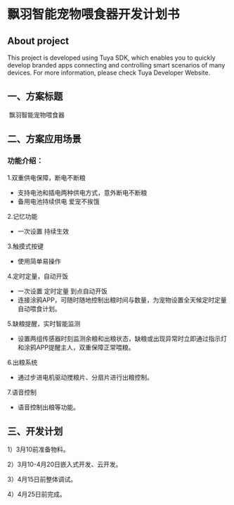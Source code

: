 # 飘羽智能宠物喂食器开发计划书

## About project

This project is developed using Tuya SDK, which enables you to quickly develop branded apps connecting and controlling smart scenarios of many devices. For more information, please check Tuya Developer Website.

## 一、方案标题

​			飘羽智能宠物喂食器

## 二、方案应用场景

### 功能介绍：

1.双重供电保障，断电不断粮

- 支持电池和插电两种供电方式，意外断电不断粮
- 备用电池持续供电 爱宠不挨饿

2.记忆功能

- 一次设置 持续生效

3.触摸式按键

- 使用简单易操作

4.定时定量，自动开饭

- 一次设置 定时定量 到点自动开饭
- 连接涂鸦APP，可随时随地控制出粮时间与数量，为宠物设置全天候定时定量自动喂食计划。

5.缺粮提醒，实时智能监测

- 设置两组传感器时刻监测余粮和出粮状态，缺粮或出现异常时立即通过指示灯和涂鸦APP提醒主人，双重保障正常喂粮。

6.出粮系统

- 通过步进电机驱动搅粮片、分扇片进行出粮控制。

7.语音控制

- 语音控制出粮等功能。

## 三、开发计划

1）3月10前准备物料。

2）3月10-4月20日嵌入式开发、云开发。

3）4月15日前整体调试。

4）4月25日前完成。